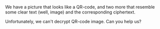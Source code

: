 We have a picture that looks like a QR-code, and two more that resemble some clear text (well, image) and the corresponding ciphertext.

Unfortunately, we can't decrypt QR-code image. Can you help us?
